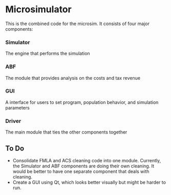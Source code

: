 # Microsimulator
This is the combined code for the microsim. It consists of four major components:

### Simulator
The engine that performs the simulation

### ABF
The module that provides analysis on the costs and tax revenue

### GUI
A interface for users to set program, population behavior, and simulation parameters

### Driver
The main module that ties the other components together

## To Do
* Consolidate FMLA and ACS cleaning code into one module. Currently, the Simulator and ABF components are doing their own cleaning. It would be better to have one separate component that deals with cleaning.
* Create a GUI using Qt, which looks better visually but might be harder to run.